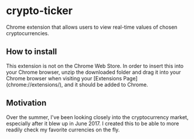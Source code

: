 # crypto-ticker
Chrome extension that allows users to view real-time values of chosen cryptocurrencies.

## How to install
This extension is not on the Chrome Web Store. In order to insert this into your Chrome browser, unzip the downloaded folder and drag it into your Chrome browser when visiting your [Extensions Page] (chrome://extensions/), and it should be added to Chrome.

## Motivation
Over the summer, I've been looking closely into the cryptocurrency market, especially after it blew up in June 2017. I created this to be able to more readily check my favorite currencies on the fly.
